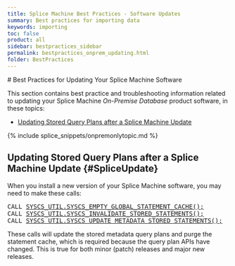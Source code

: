 ```yaml
---
title: Splice Machine Best Practices - Software Updates
summary: Best practices for importing data
keywords: importing
toc: false
product: all
sidebar: bestpractices_sidebar
permalink: bestpractices_onprem_updating.html
folder: BestPractices
---
```

<section>
<div class="TopicContent" data-swiftype-index="true" markdown="1">
# Best Practices for Updating Your Splice Machine Software


This section contains best practice and troubleshooting information related to updating your Splice Machine *On-Premise Database* product software, in these topics:

* [Updating Stored Query Plans after a Splice Machine Update](#SpliceUpdate)

{% include splice_snippets/onpremonlytopic.md %}

## Updating Stored Query Plans after a Splice Machine Update {#SpliceUpdate}

When you install a new version of your Splice Machine software, you may need to
make these calls:

<div class="preWrapperWide"><pre class="Example">
CALL <a href="sqlref_sysprocs_emptyglobalcache.html">SYSCS_UTIL.SYSCS_EMPTY_GLOBAL_STATEMENT_CACHE();</a>
CALL <a href="sqlref_sysprocs_invalidatestoredstmts.html">SYSCS_UTIL.SYSCS_INVALIDATE_STORED_STATEMENTS();</a>
CALL <a href="sqlref_sysprocs_updatemetastmts.html">SYSCS_UTIL.SYSCS_UPDATE_METADATA_STORED_STATEMENTS();</a>
</pre></div>

These calls will update the stored metadata query plans and purge the statement cache, which is required because the query plan APIs have changed. This is true for both minor (patch) releases and major new releases.

</div>
</section>
